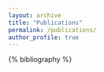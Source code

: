 ```yaml
---
layout: archive
title: "Publications"
permalink: /publications/
author_profile: true
---
```


{% bibliography %}

